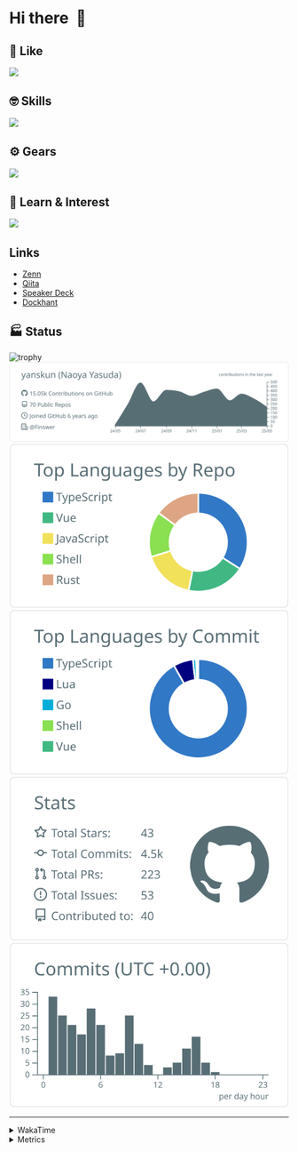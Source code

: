 # Hi there&nbsp; :wave:

## 💌 Like
<img src="https://go-skill-icons.vercel.app/api/icons?i=github" />

## 🤓 Skills
<img src="https://go-skill-icons.vercel.app/api/icons?i=js,ts,vue,nuxtjs,react,nextjs,go,lua,git" />

## ⚙️ Gears
<img src="https://go-skill-icons.vercel.app/api/icons?i=neovim,vscode,githubcopilot,alacritty,tmux" />

## 📖 Learn & Interest
<img src="https://go-skill-icons.vercel.app/api/icons?i=rust,deno,css,zig,playwright,githubactions,storybook,netlify,eslint" />

## Links
- [Zenn](https://zenn.dev/yanskun)
- [Qiita](https://qiita.com/yanskun)
- [Speaker Deck](https://speakerdeck.com/yanskun)
- [Dockhant](https://www.dockhunt.com/users/yanskun)

<!-- https://github.com/ryo-ma/github-profile-trophy -->

## 🏭 Status

<img src="https://github-profile-trophy.vercel.app/?username=yanskun&theme=onedark&row=1" alt="trophy">

<!-- https://github.com/vn7n24fzkq/github-profile-summary-cards -->
<picture>
  <source media="(prefers-color-scheme: dark)" srcset="https://raw.githubusercontent.com/yanskun/yanskun/master/profile-summary-card-output/nord_dark/0-profile-details.svg">
 <img src="https://raw.githubusercontent.com/yanskun/yanskun/master/profile-summary-card-output/default/0-profile-details.svg">
</picture>
<br>
<picture>
  <source media="(prefers-color-scheme: dark)" srcset="https://raw.githubusercontent.com/yanskun/yanskun/master/profile-summary-card-output/nord_dark/1-repos-per-language.svg">
 <img src="https://raw.githubusercontent.com/yanskun/yanskun/master/profile-summary-card-output/default/1-repos-per-language.svg">
</picture>
<picture>
  <source media="(prefers-color-scheme: dark)" srcset="https://raw.githubusercontent.com/yanskun/yanskun/master/profile-summary-card-output/nord_dark/2-most-commit-language.svg">
 <img src="https://raw.githubusercontent.com/yanskun/yanskun/master/profile-summary-card-output/default/2-most-commit-language.svg">
</picture>
<br>
<picture>
  <source media="(prefers-color-scheme: dark)" srcset="https://raw.githubusercontent.com/yanskun/yanskun/master/profile-summary-card-output/nord_dark/3-stats.svg">
 <img src="https://raw.githubusercontent.com/yanskun/yanskun/master/profile-summary-card-output/default/3-stats.svg">
</picture>
<picture>
  <source media="(prefers-color-scheme: dark)" srcset="https://raw.githubusercontent.com/yanskun/yanskun/master/profile-summary-card-output/nord_dark/4-productive-time.svg">
 <img src="https://raw.githubusercontent.com/yanskun/yanskun/master/profile-summary-card-output/default/4-productive-time.svg">
</picture>

---

<details>
  <summary>WakaTime</summary>
<!--START_SECTION:waka-->
![Code Time](http://img.shields.io/badge/Code%20Time-2%2C178%20hrs%2028%20mins-blue)

**🐱 My GitHub Data** 

> 📦 149.9 kB Used in GitHub's Storage 
 > 
> 🏆 1,619 Contributions in the Year 2025
 > 
> 💼 Opted to Hire
 > 
> 📜 130 Public Repositories 
 > 
> 🔑 4 Private Repositories 
 > 
**I'm an Early 🐤** 

```text
🌞 Morning                19148 commits       ████░░░░░░░░░░░░░░░░░░░░░   15.84 % 
🌆 Daytime                72264 commits       ███████████████░░░░░░░░░░   59.76 % 
🌃 Evening                25834 commits       █████░░░░░░░░░░░░░░░░░░░░   21.36 % 
🌙 Night                  3676 commits        █░░░░░░░░░░░░░░░░░░░░░░░░   03.04 % 
```
📅 **I'm Most Productive on Tuesday** 

```text
Monday                   18888 commits       ████░░░░░░░░░░░░░░░░░░░░░   15.62 % 
Tuesday                  26561 commits       █████░░░░░░░░░░░░░░░░░░░░   21.97 % 
Wednesday                24950 commits       █████░░░░░░░░░░░░░░░░░░░░   20.63 % 
Thursday                 22851 commits       █████░░░░░░░░░░░░░░░░░░░░   18.90 % 
Friday                   21672 commits       ████░░░░░░░░░░░░░░░░░░░░░   17.92 % 
Saturday                 2323 commits        ░░░░░░░░░░░░░░░░░░░░░░░░░   01.92 % 
Sunday                   3677 commits        █░░░░░░░░░░░░░░░░░░░░░░░░   03.04 % 
```


📊 **This Week I Spent My Time On** 

```text
🕑︎ Time Zone: Asia/Tokyo

💬 Programming Languages: 
TypeScript               22 hrs 58 mins      ██████████████████████░░░   88.13 % 
Other                    1 hr                █░░░░░░░░░░░░░░░░░░░░░░░░   03.85 % 
Markdown                 32 mins             █░░░░░░░░░░░░░░░░░░░░░░░░   02.07 % 
YAML                     29 mins             ░░░░░░░░░░░░░░░░░░░░░░░░░   01.90 % 
JSON                     19 mins             ░░░░░░░░░░░░░░░░░░░░░░░░░   01.25 % 

🔥 Editors: 
Neovim                   21 hrs 4 mins       ████████████████████░░░░░   80.87 % 
VS Code                  4 hrs 59 mins       █████░░░░░░░░░░░░░░░░░░░░   19.13 % 

💻 Operating System: 
Mac                      26 hrs 4 mins       █████████████████████████   100.00 % 
```


 Last Updated on 25/05/2025 05:23:08 UTC
<!--END_SECTION:waka-->
</details>

<details>
  <summary>Metrics</summary>
  <img src="https://github.com/yanskun/yanskun/blob/main/github-metrics.svg" alt="Metrics">
</details>
